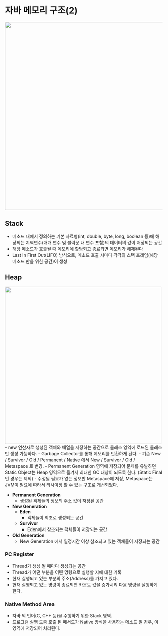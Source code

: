 # 자바 메모리 구조(2)
<img src="{{ site.baseurl }}/images/java_memory.png" style="width:600px;">

## Stack
- 메소드 내에서 정의하는 기본 자료형(int, double, byte, long, boolean 등)에 해당되는 지역변수(매개 변수 및 블럭문 내 변수 포함)의 데이터의 값이 저장되는 공간
- 해당 메소드가 호출될 때 메모리에 할당되고 종료되면 메모리가 해제된다
- Last In First Out(LIFO) 방식으로, 메소드 호출 시마다 각각의 스택 프레임(해당 메소드 만을 위한 공간)이 생성

## Heap
<img src="{{ site.baseurl }}/images/heap.png" style="width:500px;">
- new 연산자로 생성된 객체와 배열을 저장하는 공간으로 클래스 영역에 로드된 클래스만 생성 가능하다.
- Garbage Collector를 통해 메모리를 반환하게 된다.
- 기존 New / Survivor / Old / Permanent / Native 에서 New / Survivor / Old / Metaspace 로 변경.
- Permanent Generation 영역에 저장되어 문제를 유발하던 Static Object는 Heap 영역으로 옮겨서 
최대한 GC 대상이 되도록 한다. (Static Final 인 경우는 제외)
- 수정될 필요가 없는 정보만 Metaspace에 저장, Metaspace는 JVM이 필요에 따라서 리사이징 할 수 있는 구조로 개선되었다.

- <b> Permanent Generation</b>
    * 생성된 객체들의 정보의 주소 값이 저장된 공간
- <b> New Generation</b>
    * <b> Eden</b>
        - 객체들이 최초로 생성되는 공간
  * <b>Survivor</b>
    - Eden에서 참조되는 객체들이 저장되는 공간
- <b>Old Generation</b>
    * New Generation 에서 일정시간 이상 참조되고 있는 객체들이 저장되는 공간


### PC Register
- Thread가 생성 될 때마다 생성되는 공간 
- Thread가 어떤 부분을 어떤 명령으로 실행할 지에 대한 기록
- 현재 실행되고 있는 부분의 주소(Address)를 가지고 있다.
- 현재 실행되고 있는 명령이 종료되면 카운트 값을 증가시켜 다음 명령을 실행하게 한다.

### Native Method Area
- 자바 외 언어(C, C++ 등)을 수행하기 위한 Stack 영역.
- 프로그램 실행 도중 호출 된 메서드가 Native 방식을 사용하는 메소드 일 경우, 이 영역에 저장되어 처리된다.
